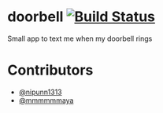 # doorbell [![Build Status](https://travis-ci.org/nipunn1313/doorbell.svg?branch=master)](https://travis-ci.org/nipunn1313/doorbell)
Small app to text me when my doorbell rings

# Contributors
- [@nipunn1313](https://github.com/nipunn1313)
- [@mmmmmmaya](https://github.com/mmmmmmaya)
